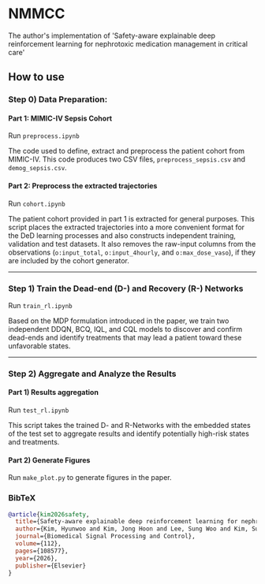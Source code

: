 # NMMCC

The author's implementation of 'Safety-aware explainable deep reinforcement learning for nephrotoxic medication management in critical care'

## How to use

### Step 0) Data Preparation: 

#### Part 1: MIMIC-IV Sepsis Cohort

Run `preprocess.ipynb`

The code used to define, extract and preprocess the patient cohort from MIMIC-IV. This code produces two CSV files, `preprocess_sepsis.csv` and `demog_sepsis.csv`.

#### Part 2: Preprocess the extracted trajectories

Run `cohort.ipynb`

The patient cohort provided in part 1 is extracted for general purposes. This script places the extracted trajectories into a more convenient format for the DeD learning processes and also constructs independent training, validation and test datasets. It also removes the raw-input columns from the observations (`o:input_total`, `o:input_4hourly`, and `o:max_dose_vaso`), if they are included by the cohort generator.

---

### Step 1) Train the Dead-end (D-) and Recovery (R-) Networks

Run `train_rl.ipynb`

Based on the MDP formulation introduced in the paper, we train two independent DDQN, BCQ, IQL, and CQL models to discover and confirm dead-ends and identify treatments that may lead a patient toward these unfavorable states.

-----

### Step 2) Aggregate and Analyze the Results

#### Part 1) Results aggregation

Run `test_rl.ipynb`

This script takes the trained D- and R-Networks with the embedded states of the test set to aggregate results and identify potentially high-risk states and treatments.

#### Part 2) Generate Figures

Run `make_plot.py` to generate figures in the paper.

### BibTeX
```bibtex
@article{kim2026safety,
  title={Safety-aware explainable deep reinforcement learning for nephrotoxic medication management in critical care},
  author={Kim, Hyunwoo and Kim, Jong Hoon and Lee, Sung Woo and Kim, Su Jin and Han, Kap Su and Lee, Sijin and Song, Juhyun and Lee, Hyo Kyung},
  journal={Biomedical Signal Processing and Control},
  volume={112},
  pages={108577},
  year={2026},
  publisher={Elsevier}
}

